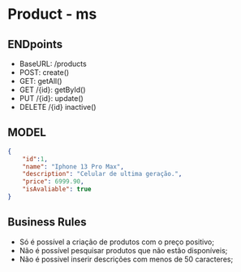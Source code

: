 # Product - ms

## ENDpoints
- BaseURL: /products
- POST: create()
- GET: getAll()
- GET /{id}: getById()
- PUT /{id}: update()
- DELETE /{id} inactive()

## MODEL
```json
{
    "id":1,
    "name": "Iphone 13 Pro Max",
    "description": "Celular de ultima geração.",
    "price": 6999.90,
    "isAvaliable": true
}
```

## Business Rules
- Só é possível a criação de produtos com o preço positivo;
- Não é possível pesquisar produtos que não estão disponíveis;
- Não é possivel inserir descrições com menos de 50 caracteres;
